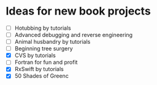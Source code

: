 # Ideas for new book projects

- [ ] Hotubbing by tutorials
- [ ] Advanced debugging and reverse engineering
- [ ] Animal husbandry by tutorials
- [ ] Beginning tree surgery
- [x] CVS by tutorials
- [ ] Fortran for fun and profit
- [x] RxSwift by tutorials
- [x] 50 Shades of Greenc
